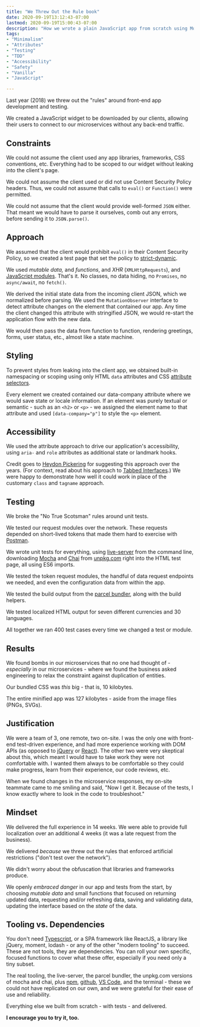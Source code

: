 ```yaml
---
title: "We Threw Out the Rule book"
date: 2020-09-19T13:12:43-07:00
lastmod: 2020-09-19T15:00:43-07:00
description: "How we wrote a plain JavaScript app from scratch using Mocha for test-driven development and ParcelJS for bundling."
tags: 
- "Minimalism"
- "Attributes"
- "Testing"
- "TDD"
- "Accessibility"
- "Safety"
- "Vanilla"
- "JavaScript"

---
```


Last year (2018) we threw out the "rules" around front-end app development and testing.

<!--more-->

We created a JavaScript widget to be downloaded by our clients, allowing their users to connect to our microservices without any back-end traffic.

## Constraints

We could not assume the client used any app libraries, frameworks, CSS conventions, etc. Everything had to be scoped to our widget without leaking into the client's page.

We could not assume the client used or did not use Content Security Policy headers. Thus, we could not assume that calls to `eval()` or `Function()` were permitted.

We could not assume that the client would provide well-formed `JSON` either. That meant we would have to parse it ourselves, comb out any errors, before sending it to `JSON.parse()`.

## Approach

We assumed that the client would prohibit `eval()` in their Content Security Policy, so we created a test page that set the policy to [strict-dynamic](https://content-security-policy.com/strict-dynamic/).

We used *mutable data,* and *functions*, and *XHR* (`XMLHttpRequests`), and [JavaScript modules](https://developer.mozilla.org/en-US/docs/Web/JavaScript/Guide/Modules). That's it. No classes, no data hiding, no `Promises`, no `async/await`, no `fetch()`.

We derived the initial state data from the incoming client JSON, which we normalized before parsing. We used the `MutationObserver` interface to detect attribute changes on the element that contained our app. Any time the client changed this attribute with stringified JSON, we would re-start the application flow with the new data.

We would then pass the data from function to function, rendering greetings, forms, user status, etc., almost like a state machine.

## Styling

To prevent styles from leaking into the client app, we obtained built-in namespacing or scoping using only HTML `data` attributes and CSS [attribute selectors](https://developer.mozilla.org/en-US/docs/Web/CSS/Attribute_selectors).

Every element we created contained our data-company attribute where we would save state or locale information. If an element was purely textual or semantic - such as an `<h2>` or `<p>` - we assigned the element name to that attribute and used `[data-company="p"]` to style the `<p>` element.

## Accessibility

We used the attribute approach to drive our application's accessibility, using `aria-` and `role` attributes as additional state or landmark hooks.

Credit goes to [Heydon Pickering](https://heydonworks.com/) for suggesting this approach over the years. (For context, read about his approach to [Tabbed Interfaces](https://inclusive-components.design/tabbed-interfaces/).) We were happy to demonstrate how well it could work in place of the customary `class` and `tagname` approach.

## Testing

We broke the "No True Scotsman" rules around unit tests.

We tested our request modules over the network. These requests depended on short-lived tokens that made them hard to exercise with [Postman](https://www.postman.com/).

We wrote unit tests for everything, using [live-server](http://tapiov.net/live-server/) from the command line, downloading [Mocha](https://mochajs.org/) and [Chai](https://www.chaijs.com/) from [unpkg.com](https://unpkg.com/) right into the HTML test page, all using ES6 imports.

We tested the token request modules, the handful of data request endpoints we needed, and even the configuration data from within the app.

We tested the build output from the [parcel bundler](https://parceljs.org/), along with the build helpers.

We tested localized HTML output for seven different currencies and 30 languages.

All together we ran 400 test cases every time we changed a test or module.

## Results

We found bombs in our microservices that no one had thought of - *especially* in our microservices - where we found the business asked engineering to relax the constraint against duplication of entities.

Our bundled CSS was *this* big - that is, 10 kilobytes.

The entire minified app was 127 kilobytes - aside from the image files (PNGs, SVGs).

## Justification

We were a team of 3, one remote, two on-site. I was the only one with front-end test-driven experience, and had more experience working with DOM APIs (as opposed to [jQuery](https://jquery.com/) or [React](https://reactjs.org/)). The other two were very skeptical about this, which meant I would have to take work they were not comfortable with. I wanted them always to be comfortable so they could make progress, learn from their experience, our code reviews, etc.

When we found changes in the microservice responses, my on-site teammate came to me smiling and said, "Now I get it. Because of the tests, I know exactly where to look in the code to troubleshoot."

## Mindset

We delivered the full experience in 14 weeks. We were able to provide full localization over an additional 4 weeks (it was a late request from the business).

We delivered *because* we threw out the rules that enforced artificial restrictions ("don't test over the network").

We didn't worry about the obfuscation that libraries and frameworks produce.

We openly *embraced danger* in our app and tests from the start, by choosing *mutable data* and small functions that focused on returning updated data, requesting and/or refreshing data, saving and validating data, updating the interface based on the *state* of the data.

## Tooling vs. Dependencies

You don't need [Typescript](https://www.typescriptlang.org/), or a SPA framework like ReactJS, a library like jQuery, moment, lodash - or any of the other "modern tooling" to succeed. These are not tools, they are dependencies. You can roll your own specific, focused functions to cover what these offer, especially if you need only a tiny subset.

The real tooling, the live-server, the parcel bundler, the unpkg.com versions of mocha and chai, plus [npm](https://www.npmjs.com/), [github](https://github.com/), [VS Code](https://code.visualstudio.com/), and the terminal - these we could not have replicated on our own, and we were grateful for their ease of use and reliability.

Everything else we built from scratch - with tests - and delivered.

**I encourage you to try it, too.**
